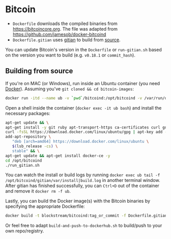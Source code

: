 # Bitcoin

* `Dockerfile` downloads the compiled binaries from <https://bitcoincore.org>. The file was adapted from <https://github.com/jamesob/docker-bitcoind>
* `Dockerfile.gitian` uses [gitian](https://github.com/devrandom/gitian-builder) to build from [source](https://github.com/bitcoin/bitcoin).

You can update Bitcoin's version in the `Dockerfile` or `run-gitian.sh` based on the version you want to build (e.g. `v0.18.1` or `commit_hash`).

## Building from source

If you're on MAC (or Windows), run inside an Ubuntu container (you need [Docker](https://docs.docker.com/install/#supported-platforms)). Assuming you've `git cloned && cd bitcoin-images`:

```bash
docker run -itd --name ub -v `pwd`/bitcoind:/opt/bitcoind -v /var/run/docker.sock:/var/run/docker.sock ubuntu:bionic sleep infinity
```

Open a shell inside the container (`docker exec -it ub bash`) and install the necessary packages:

```bash
apt-get update && \
apt-get install -y git ruby apt-transport-https ca-certificates curl gnupg-agent software-properties-common && \
curl -fsSL https://download.docker.com/linux/ubuntu/gpg | apt-key add - && \
add-apt-repository \
   "deb [arch=amd64] https://download.docker.com/linux/ubuntu \
   $(lsb_release -cs) \
   stable" && \
apt-get update && apt-get install docker-ce -y
cd /opt/bitcoind 
./run_gitian.sh
```

You can watch the install or build logs by running `docker exec ub tail -f /opt/bitcoind/gitian/var/install|build.log` in another terminal window.
After gitian has finished successfully, you can `Ctrl+D` out of the container and remove it `docker rm -f ub`.

Lastly, you can build the Docker image(s) with the Bitcoin binaries by specifying the appropriate Dockerfile:

```bash
docker build -t blockstream/bitcoind:tag_or_commit -f Dockerfile.gitian .
```

Or feel free to adapt `build-and-push-to-dockerhub.sh` to build/push to your own repo/registry.
